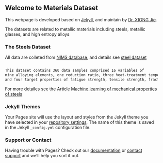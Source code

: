 ## Welcome to Materials Dataset 

This webpage is developed based on [Jekyll](https://jekyllrb.com/), and maintain by [Dr. XIONG Jie](https://www.researchgate.net/profile/Jie-Xiong-8).

The datasets are related to metallic materials including steels, metallic glasses, and high entropy alloys



### The Steels Dataset

All data are colleted from [NIMS database](https://mits.nims.go.jp/en/), and details see [steel dataset](https://github.com/George-JieXIONG/Materials-Dataset/blob/main/Chapter4/NIMS-Fatigue.csv) 

```markdown

This dataset contains 360 data samples comprised 16 variables of 
nine alloying elements, one reduction ratio, three heat-treatment temperatures, three inclusions 
and four target properties of fatigue strength, tensile strength, fracture strength, and hardness. 

```

For more detailes see the Article [Machine learning of mechanical properties of steels](https://link.springer.com/content/pdf/10.1007/s11431-020-1599-5.pdf)

### Jekyll Themes

Your Pages site will use the layout and styles from the Jekyll theme you have selected in your [repository settings](https://github.com/George-JieXIONG/Materials-Dataset/settings). The name of this theme is saved in the Jekyll `_config.yml` configuration file.

### Support or Contact

Having trouble with Pages? Check out our [documentation](https://docs.github.com/categories/github-pages-basics/) or [contact support](https://support.github.com/contact) and we’ll help you sort it out.
